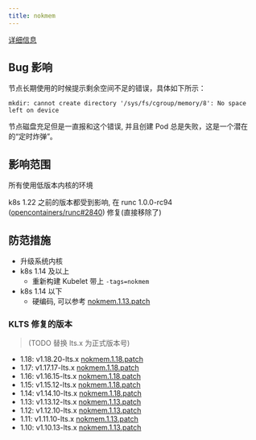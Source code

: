 ```yaml
---
title: nokmem
---
```


[详细信息](https://bugzilla.redhat.com/show_bug.cgi?id=1507149)

## Bug 影响

节点长期使用的时候提示剩余空间不足的错误，具体如下所示：

```
mkdir: cannot create directory '/sys/fs/cgroup/memory/8': No space left on device
```

节点磁盘充足但是一直报和这个错误, 并且创建 Pod 总是失败，这是一个潜在的“定时炸弹”。

## 影响范围

所有使用低版本内核的环境

k8s 1.22 之前的版本都受到影响, 在 runc 1.0.0-rc94 ([opencontainers/runc#2840](https://github.com/opencontainers/runc/pull/2840)) 修复(直接移除了)

## 防范措施

- 升级系统内核
- k8s 1.14 及以上
  - 重新构建 Kubelet 带上 `-tags=nokmem`
- k8s 1.14 以下
  - 硬编码, 可以参考 [nokmem.1.13.patch](https://github.com/klts-io/kubernetes-lts/blob/master/patches/nokmem.1.13.patch)


### KLTS 修复的版本
> (TODO 替换 lts.x 为正式版本号)

- 1.18: v1.18.20-lts.x [nokmem.1.18.patch](https://github.com/klts-io/kubernetes-lts/blob/master/patches/nokmem.1.18.patch)
- 1.17: v1.17.17-lts.x [nokmem.1.18.patch](https://github.com/klts-io/kubernetes-lts/blob/master/patches/nokmem.1.18.patch)
- 1.16: v1.16.15-lts.x [nokmem.1.18.patch](https://github.com/klts-io/kubernetes-lts/blob/master/patches/nokmem.1.18.patch)
- 1.15: v1.15.12-lts.x [nokmem.1.18.patch](https://github.com/klts-io/kubernetes-lts/blob/master/patches/nokmem.1.18.patch)
- 1.14: v1.14.10-lts.x [nokmem.1.18.patch](https://github.com/klts-io/kubernetes-lts/blob/master/patches/nokmem.1.18.patch)
- 1.13: v1.13.12-lts.x [nokmem.1.13.patch](https://github.com/klts-io/kubernetes-lts/blob/master/patches/nokmem.1.13.patch)
- 1.12: v1.12.10-lts.x [nokmem.1.13.patch](https://github.com/klts-io/kubernetes-lts/blob/master/patches/nokmem.1.13.patch)
- 1.11: v1.11.10-lts.x [nokmem.1.13.patch](https://github.com/klts-io/kubernetes-lts/blob/master/patches/nokmem.1.13.patch)
- 1.10: v1.10.13-lts.x [nokmem.1.13.patch](https://github.com/klts-io/kubernetes-lts/blob/master/patches/nokmem.1.13.patch)